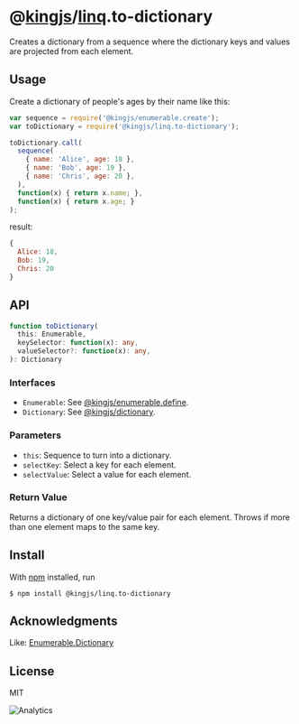 # @[kingjs](https://www.npmjs.com/package/kingjs)/[linq](https://www.npmjs.com/package/@kingjs/linq).to-dictionary
Creates a dictionary from a sequence where the dictionary keys and values are projected from each element.
## Usage 
Create a dictionary of people's ages by their name like this:
```js
var sequence = require('@kingjs/enumerable.create');
var toDictionary = require('@kingjs/linq.to-dictionary');

toDictionary.call(
  sequence(
    { name: 'Alice', age: 18 },
    { name: 'Bob', age: 19 },
    { name: 'Chris', age: 20 },
  ), 
  function(x) { return x.name; },
  function(x) { return x.age; }
);
```
result:
```js
{
  Alice: 18,
  Bob: 19,
  Chris: 20
}
```
## API
```ts
function toDictionary(
  this: Enumerable,
  keySelector: function(x): any,
  valueSelector?: function(x): any,
): Dictionary
```
### Interfaces
- `Enumerable`: See [@kingjs/enumerable.define](https://www.npmjs.com/package/@kingjs/enumerable.define).
- `Dictionary`: See [@kingjs/dictionary](https://www.npmjs.com/package/@kingjs/dictionary).
### Parameters
- `this`: Sequence to turn into a dictionary.
- `selectKey`: Select a key for each element.
- `selectValue`: Select a value for each element.
### Return Value
Returns a dictionary of one key/value pair for each element. Throws if more than one element maps to the same key. 
## Install
With [npm](https://npmjs.org/) installed, run
```
$ npm install @kingjs/linq.to-dictionary
```
## Acknowledgments
Like: [Enumerable.Dictionary](https://msdn.microsoft.com/en-us/library/bb548657(v=vs.110).aspx)
## License
MIT

![Analytics](https://analytics.kingjs.net/linq/to-dictionary)